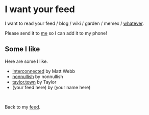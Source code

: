# I want your feed

I want to read your feed / blog / wiki / garden / memex / [whatever](/wikiblogarden/my-wikiblogarden).

Please send it to [me](/) so I can add it to my phone!

## Some I like

Here are some I like.

- [Interconnected](https://interconnected.org) by Matt Webb
- [nonnullish](https://nonnullish.pages.dev/) by nonnullish
- [taylor.town](https://taylor.town/) by Taylor
- (your feed here) by (your name here)

<br>

Back to my [feed](/feed).
